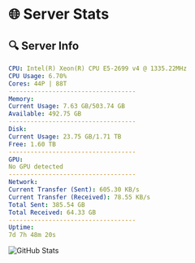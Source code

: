 # 🌐 Server Stats
## 🔍 Server Info
```yaml
CPU: Intel(R) Xeon(R) CPU E5-2699 v4 @ 1335.22MHz
CPU Usage: 6.70%
Cores: 44P | 88T
-----------------------------------
Memory:
Current Usage: 7.63 GB/503.74 GB
Available: 492.75 GB
-----------------------------------
Disk:
Current Usage: 23.75 GB/1.71 TB
Free: 1.60 TB
-----------------------------------
GPU:
No GPU detected
-----------------------------------
Network:
Current Transfer (Sent): 605.30 KB/s
Current Transfer (Received): 78.55 KB/s
Total Sent: 385.54 GB
Total Received: 64.33 GB
-----------------------------------
Uptime:
7d 7h 48m 20s
```
![GitHub Stats](https://img.shields.io/badge/Updated-2025-04-27_00:57:08-blue)